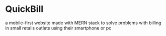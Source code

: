 # QuickBill
a mobile-first website made with MERN stack to solve problems with billing in small retails outlets using their smartphone or pc
